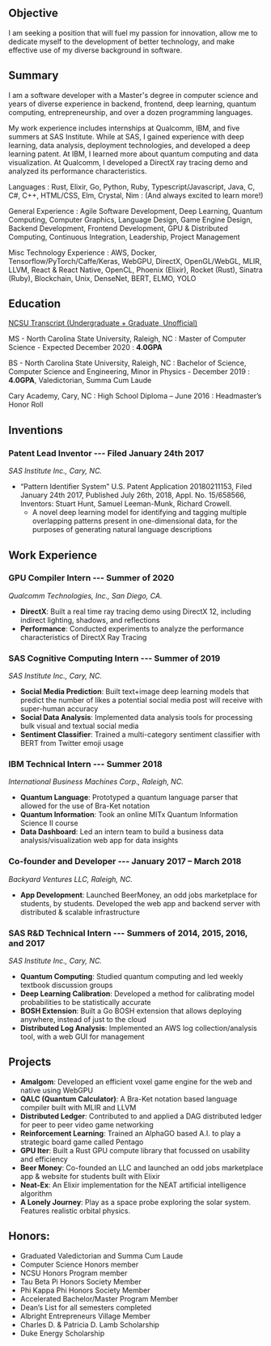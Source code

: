 <!-- <head>
  <script src="/assets/js/scene_utils.js"></script>
  <script src="/assets/js/WebCLGL.min.js"></script>
</head>

<canvas id="graph" class="canvas-background"></canvas> -->
<!-- <script src="/assets/js/particle_demo.js"></script> -->

<!-- <div class="card" markdown="1">

## Demos
- [Sinusoidal Forces Particle Physics Demo](particles)

</div> -->

<div class="card" markdown="1">

## Objective

I am seeking a position that will fuel my passion for innovation, allow me to dedicate myself to the development of better technology, and make effective use of my diverse background in software.

</div>

<div class="card" markdown="1">

## Summary

I am a software developer with a Master's degree in computer science and years of diverse experience in backend, frontend, deep learning, quantum computing, entrepreneurship, and over a dozen programming languages.

My work experience includes internships at Qualcomm, IBM, and five summers at SAS Institute. While at SAS, I gained experience with deep learning, data analysis, deployment technologies, and developed a deep learning patent. At IBM, I learned more about quantum computing and data visualization. At Qualcomm, I developed a DirectX ray tracing demo and analyzed its performance characteristics.

Languages
: Rust, Elixir, Go, Python, Ruby, Typescript/Javascript, Java, C, C#, C++, HTML/CSS, Elm, Crystal, Nim
: (And always excited to learn more!)

General Experience
: Agile Software Development, Deep Learning, Quantum Computing, Computer Graphics, Language Design, Game Engine Design, Backend Development, Frontend Development, GPU & Distributed Computing, Continuous Integration, Leadership, Project Management

Misc Technology Experience
: AWS, Docker, Tensorflow/PyTorch/Caffe/Keras, WebGPU, DirectX, OpenGL/WebGL, MLIR, LLVM, React & React Native, OpenCL, Phoenix (Elixir), Rocket (Rust), Sinatra (Ruby), Blockchain, Unix, DenseNet, BERT, ELMO, YOLO

</div>

<div class="card" markdown="1">

## Education

[NCSU Transcript (Undergraduate + Graduate, Unofficial)](/assets/StuartHuntTranscript.pdf)

MS - North Carolina State University, Raleigh, NC
: Master of Computer Science - Expected December 2020
: **4.0GPA**

BS - North Carolina State University, Raleigh, NC
: Bachelor of Science, Computer Science and Engineering, Minor in Physics - December 2019
: **4.0GPA**, Valedictorian, Summa Cum Laude

Cary Academy, Cary, NC
: High School Diploma – June 2016
: Headmaster’s Honor Roll

</div>

<div class="card" markdown="1">

## Inventions

### **Patent Lead Inventor** --- Filed January 24th 2017
*SAS Institute Inc., Cary, NC.*
- “Pattern Identifier System” U.S. Patent Application 20180211153, Filed January 24th 2017, Published July 26th, 2018, Appl. No. 15/658566, Inventors: Stuart Hunt, Samuel Leeman-Munk, Richard Crowell.
  - A novel deep learning model for identifying and tagging multiple overlapping patterns present in one-dimensional data, for the purposes of generating natural language descriptions

</div>

<div class="card" markdown="1">

## Work Experience
### **GPU Compiler Intern** --- Summer of 2020
*Qualcomm Technologies, Inc., San Diego, CA.*
- **DirectX**: Built a real time ray tracing demo using DirectX 12, including indirect lighting, shadows, and reflections
- **Performance**: Conducted experiments to analyze the performance characteristics of DirectX Ray Tracing

### **SAS Cognitive Computing Intern** --- Summer of 2019
*SAS Institute Inc., Cary, NC.*
- **Social Media Prediction**: Built text+image deep learning models that predict the number of likes a potential social media post will receive with super-human accuracy
- **Social Data Analysis**: Implemented data analysis tools for processing bulk visual and textual social media
- **Sentiment Classifier**: Trained a multi-category sentiment classifier with BERT from Twitter emoji usage

### **IBM Technical Intern** --- Summer 2018
*International Business Machines Corp., Raleigh, NC.*
- **Quantum Language**: Prototyped a quantum language parser that allowed for the use of Bra-Ket notation
- **Quantum Information**: Took an online MITx Quantum Information Science II course
- **Data Dashboard**: Led an intern team to build a business data analysis/visualization web app for data insights

### **Co-founder and Developer** --- January 2017 – March 2018
*Backyard Ventures LLC, Raleigh, NC.*
- **App Development**: Launched BeerMoney, an odd jobs marketplace for students, by students. Developed the web app and backend server with distributed \& scalable infrastructure

### **SAS R&D Technical Intern** --- Summers of 2014, 2015, 2016, and 2017
*SAS Institute Inc., Cary, NC.*
- **Quantum Computing**: Studied quantum computing and led weekly textbook discussion groups
- **Deep Learning Calibration**: Developed a method for calibrating model probabilities to be statistically accurate
- **BOSH Extension**: Built a Go BOSH extension that allows deploying anywhere, instead of just to the cloud
- **Distributed Log Analysis**: Implemented an AWS log collection/analysis tool, with a web GUI for management

</div>

<div class="card" markdown="1">

## Projects

- **Amalgom**: Developed an efficient voxel game engine for the web and native using WebGPU
- **QALC (Quantum Calculator)**: A Bra-Ket notation based language compiler built with MLIR and LLVM
- **Distributed Ledger**: Contributed to and applied a DAG distributed ledger for peer to peer video game networking
- **Reinforcement Learning**: Trained an AlphaGO based A.I. to play a strategic board game called Pentago
- **GPU Iter**: Built a Rust GPU compute library that focussed on usability and efficiency
- **Beer Money**: Co-founded an LLC and launched an odd jobs marketplace app \& website for students built with Elixir
- **Neat-Ex**: An Elixir implementation for the NEAT artificial intelligence algorithm
- **A Lonely Journey**: Play as a space probe exploring the solar system. Features realistic orbital physics.

</div>

<div class="card" markdown="1">

## Honors:
- Graduated Valedictorian and Summa Cum Laude
- Computer Science Honors member
- NCSU Honors Program member
- Tau Beta Pi Honors Society Member
- Phi Kappa Phi Honors Society Member
- Accelerated Bachelor/Master Program Member
- Dean’s List for all semesters completed
- Albright Entrepreneurs Village Member
- Charles D. & Patricia D. Lamb Scholarship
- Duke Energy Scholarship

</div>
